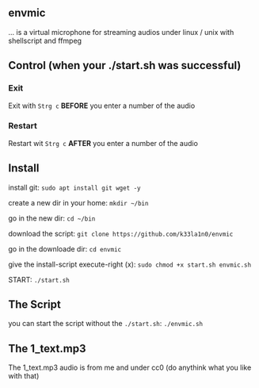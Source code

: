 ## envmic
... is a virtual microphone for streaming audios under linux / unix with shellscript and ffmpeg 


## Control (when your ./start.sh was successful)
### Exit
Exit with `Strg c`  **BEFORE** you enter a number of the audio
### Restart
Restart wit `Strg c` **AFTER** you enter a number of the audio

## Install
install git: `sudo apt install git wget -y`

create a new dir in your home:
`mkdir ~/bin`

go in the new dir:
`cd ~/bin`

download the script:
`git clone https://github.com/k33la1n0/envmic`

go in the downloade dir:
`cd envmic`

give the install-script execute-right (x):
`sudo chmod +x start.sh envmic.sh`

START: `./start.sh`

## The Script
you can start the script without the `./start.sh`:
`./envmic.sh`

## The 1_text.mp3
The 1_text.mp3 audio is from me and under cc0 (do anythink what you like with that)
